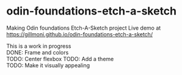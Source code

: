 # odin-foundations-etch-a-sketch
Making Odin foundations Etch-A-Sketch project
Live demo at  
https://gillmoni.github.io/odin-foundations-etch-a-sketch/

This is a work in progress  
   DONE: Frame and colors  
   TODO: Center flexbox    TODO: Add a theme  
  TODO: Make it visually appealing  
